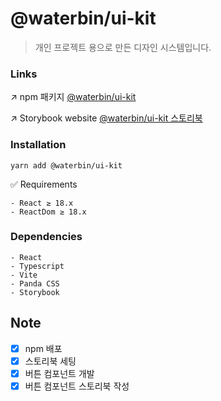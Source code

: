 # @waterbin/ui-kit

> 개인 프로젝트 용으로 만든 디자인 시스템입니다. <br/>

### Links
↗️ npm 패키지
[@waterbin/ui-kit](https://www.npmjs.com/package/@waterbin/ui-kit)
 
↗️ Storybook website
[@waterbin/ui-kit 스토리북](https://66da88368892406aa3d23d0b-zxhxqcnysu.chromatic.com/?path=/docs/configure-storybook--docs)

### Installation

`yarn add @waterbin/ui-kit`

✅ Requirements

```
- React ≥ 18.x
- ReactDom ≥ 18.x
```

### Dependencies

```
- React
- Typescript
- Vite
- Panda CSS
- Storybook
```

## Note

- [x] npm 배포
- [x] 스토리북 세팅
- [x] 버튼 컴포넌트 개발
- [x] 버튼 컴포넌트 스토리북 작성
